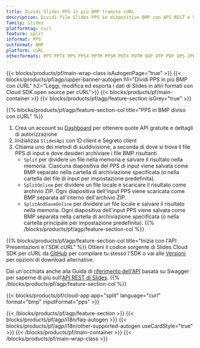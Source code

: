 ```yaml
---
title: Dividi Slides PPS in più BMP tramite cURL
description: Dividi file Slides PPS in diapositive BMP con API REST e SDK cURL open source
family: slides
platformtag: curl
feature: split
informat: PPS
outformat: BMP
platform: cURL
otherformats: PPT PPTX PPS PPSX PPTM PPSM POTX POTM ODP OTP PDF XPS JPEG PNG TIFF SVG HTML5 GIF XAML
---
```


{{< blocks/products/pf/main-wrap-class isAutogenPage="true" >}}
{{< blocks/products/pf/agp/upper-banner-autogen h1="Dividi PPS in più BMP con cURL" h2="Leggi, modifica ed esporta i dati di Slides in altri formati con Cloud SDK open source per cURL">}}
{{< blocks/products/pf/main-container >}}
{{< blocks/products/pf/agp/feature-section isGrey="true" >}}

{{% blocks/products/pf/agp/feature-section-col title="PPS in BMP diviso con cURL" %}}
1. Crea un account su <a href="https://dashboard.aspose.cloud/">Dashboard</a> per ottenere quote API gratuite e dettagli di autorizzazione
1. Inizializza ```SlidesApi``` con ID client e Segreto client
1. Chiama uno dei metodi di suddivisione, a seconda di dove si trova il file PPS di input e dove desideri archiviare i file BMP risultanti
    - ```Split``` per dividere un file nella memoria e salvare il risultato nella memoria. Ciascuna diapositiva del PPS di input viene salvata come BMP separato nella cartella di archiviazione specificata (o nella cartella del file di input per impostazione predefinita).
    - ```SplitOnline``` per dividere un file locale e scaricare il risultato come archivio ZIP. Ogni diapositiva dell'input PPS viene scaricata come BMP separata all'interno dell'archivio ZIP.
    - ```SplitAndSaveOnline``` per dividere un file locale e salvare il risultato nella memoria. Ogni diapositiva dell'input PPS viene salvata come BMP separata nella cartella di archiviazione specificata (o nella cartella principale per impostazione predefinita).
{{% /blocks/products/pf/agp/feature-section-col %}}

{{% blocks/products/pf/agp/feature-section-col title="Inizia con l'API Presentazioni e l'SDK cURL" %}}
Ottieni il codice sorgente di Slides Cloud SDK per cURL da [GitHub](https://github.com/aspose-slides-cloud/aspose-slides-cloud-curl) per compilare tu stesso l'SDK o vai alle [Versioni](https://releases.aspose.cloud/) per opzioni di download alternative.

Dai un'occhiata anche alla Guida di [riferimento dell'API](https://apireference.aspose.cloud/slides/) basata su Swagger per saperne di più sull'[API REST di Slides](https://products.aspose.cloud/slides/curl/).
{{% /blocks/products/pf/agp/feature-section-col %}}

{{< blocks/products/pf/cloud-app app="split" language="curl" format="bmp" inputFormat="pps" >}}

{{< /blocks/products/pf/agp/feature-section >}}
{{< blocks/products/pf/agp/i18n/faq-autogen >}}
{{< blocks/products/pf/agp/i18n/other-supported-autogen useCardStyle="true" >}}
{{< /blocks/products/pf/main-container >}}
{{< /blocks/products/pf/main-wrap-class >}}